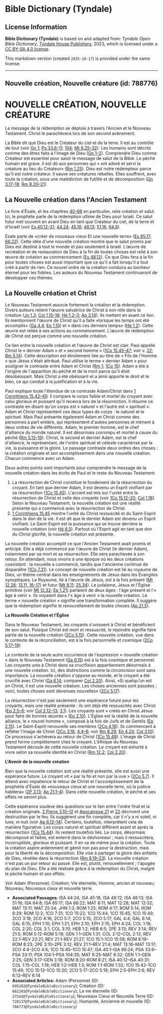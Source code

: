 # Bible Dictionary (Tyndale)

## License Information

**Bible Dictionary (Tyndale)** is based on and adapted from: _Tyndale Open Bible Dictionary_, [Tyndale House Publishers](https://tyndaleopenresources.com/), 2023, which is licensed under a [CC BY-SA 4.0 license](https://creativecommons.org/licenses/by-sa/4.0/legalcode.en).

This markdown version (created `2025-10-17`) is provided under the same license.



--------------------------------

## Nouvelle création, Nouvelle créature (id: 788776)

NOUVELLE CRÉATION, NOUVELLE CRÉATURE
====================================

Le message de la rédemption se déploie à travers l'Ancien et le Nouveau Testament. Christ le parachèvera lors de son second avènement.

La Bible dit que Dieu est le Créateur du ciel et de la terre. Il est au contrôle de tout (voir [Gn 1](https://ref.ly/Gen1:1-Gen1:31); [Ps 33\.6–11](https://ref.ly/Ps33:6-Ps33:11); [104](https://ref.ly/Ps104:1-Ps104:35); [Mt 6\.25–32](https://ref.ly/Matt6:25-Matt6:32)). Les humains sont décrits comme des êtres faits à l'image de Dieu ([Gn 1–2](https://ref.ly/Gen1:1-Gen2:25)). Comprendre Dieu comme Créateur est essentiel pour saisir le message de salut de la Bible. Le péché humain est grave. Il est dû aux personnes qui « ont adoré et servi la créature au lieu du Créateur» ([Rm 1\.25](https://ref.ly/Rom1:25)). Dieu est notre rédempteur parce qu'il est notre créateur. Il sauve ses créatures rebelles. Elles souffrent, avec toute la création, sous une malédiction de futilité et de décomposition ([Gn 3\.17–18](https://ref.ly/Gen3:17-Gen3:18); [Rm 8\.20–21](https://ref.ly/Rom8:20-Rom8:21)).

La Nouvelle création dans l'Ancien Testament
--------------------------------------------

Le livre d'Ésaïe, et les chapitres [40–66](https://ref.ly/Isa40:1-Isa66:24) en particulier, relie création et salut. Ici, le prophète parle de la rédemption ultime de Dieu pour Israël. Ce salut futur met souvent en avant Dieu en tant que Créateur du ciel, de la terre et d'Israël (voir [Es 40\.12–31](https://ref.ly/Isa40:12-Isa40:31); [44\.24](https://ref.ly/Isa44:24); [45\.18](https://ref.ly/Isa45:18); [48\.13](https://ref.ly/Isa48:13); [51\.16](https://ref.ly/Isa51:16); [64\.8](https://ref.ly/Isa64:8)).

Ésaïe parle de «créer de nouveaux cieux Et une nouvelle terre» ([Es 65\.17](https://ref.ly/Isa65:17); [66\.22](https://ref.ly/Isa66:22)). Cette idée d'une nouvelle création montre que le salut promis par Dieu est destiné à tout le monde et pas seulement à Israël. L'œuvre de recréation et de restauration de Dieu à la fin de toutes choses est relié à son œuvre de création au commencement ([Es 48\.12](https://ref.ly/Isa48:12)). Ce que Dieu fera à la fin pour toutes choses est aussi important que ce qu'il a fait lorsqu'il a tout créé à partir de rien. Ce nouvel ordre de la création conduira au bonheur éternel pour les fidèles. Les auteurs du Nouveau Testament continueront de développer ces thèmes.

La Nouvelle création et Christ
------------------------------

Le Nouveau Testament associe fortement la création et la rédemption. Divers auteurs relient l'œuvre salvatrice de Christ à son rôle dans la création ([Jn 1\.3](https://ref.ly/John1:3); [Col 1\.15–18](https://ref.ly/Col1:15-Col1:18); [Hé 1\.2–3](https://ref.ly/Heb1:2-Heb1:3); [Ap 3\.14](https://ref.ly/Rev3:14)). Ils mettent en avant ce lien. Ils mentionnent l'œuvre de Christ qu'il a faite «lorsque les temps ont été accomplis» ([Ga 4\.4](https://ref.ly/Gal4:4); [Ep 1\.10](https://ref.ly/Eph1:10)) et « dans ces derniers temps» ([Hé 1\.2](https://ref.ly/Heb1:2)). Cette œuvre est reliée à ses actions au commencement. L'œuvre de rédemption de Christ est perçue comme une nouvelle création.

Ce lien entre la nouvelle création et l'œuvre de Christ est clair. Paul appelle Christ le « dernier Adam » et « second homme » ([1Co 15\.45–47](https://ref.ly/1Cor15:45-1Cor15:47); voir v. [22](https://ref.ly/1Cor15:22); [Rm 5\.14](https://ref.ly/Rom5:14)). Cette description est étroitement liée au titre de « Fils de l'Homme » que Jésus s'était attribué. Paul utilise le terme « dernier Adam » pour souligner le contraste entre Adam et Christ ([Rm 1](https://ref.ly/Rom1:1-Rom1:32); [1Co 15](https://ref.ly/1Cor15:1-1Cor15:58)). Adam a été à l'origine de l'apparition du péché et de la mort parce qu'il était désobéissant. Mais Christ a été obéissant et a ainsi apporté le droit et le bien, ce qui conduit à la justification et à la vie.

Paul explique toute l'étendue de ce contraste Adam/Christ dans [1 Corinthiens 15\.42–49](https://ref.ly/1Cor15:42-1Cor15:49). Il compare le corps faible et mortel du croyant avec celui glorieux et puissant qu'il recevra lors de la résurrection. Il résume ce contraste en disant qu'un corps est « naturel » et l'autre est « spirituel ». Adam et Christ représentent ces deux types de corps : le naturel et le spirituel. Mais Paul présente également Adam et Christ comme des personnes à part entière, qui représentent d'autres personnes et mènent à deux ordres de vie différents. Adam, le premier homme, est le chef d'alliance du monde naturel. Il est désormais corrompu et mortel à cause du péché ([Rm 5\.12–19](https://ref.ly/Rom5:12-Rom5:19)). Christ, le second et dernier Adam, est le chef d'alliance, le représentant, de l'ordre spirituel et céleste caractérisé par la vie, la puissance et la gloire. Le passage contraste deux ordres des choses : la création originale et son accomplissement dans une nouvelle création. Chacun commence avec un Adam.

Deux autres points sont importants pour comprendre le message de la nouvelle création dans les écrits de Paul et le reste du Nouveau Testament.

1. La résurrection de Christ constitue le fondement de la résurrection du croyant. En tant que dernier Adam, il est devenu un Esprit vivifiant par sa résurrection ([1Co 15\.45](https://ref.ly/1Cor15:45)). L'accent est mis sur l'unité entre la résurrection de Christ et celle des croyants (voir [1Co 15\.12–20](https://ref.ly/1Cor15:12-1Cor15:20); [Col 1\.18](https://ref.ly/Col1:18)). Selon le Nouveau Testament, la nouvelle création est une réalité présente qui a commencé avec la résurrection de Christ.
2. [1 Corinthiens 15\.45](https://ref.ly/1Cor15:45) montre l'unité du Christ ressuscité et du Saint\-Esprit dans le don de la vie. Il est dit que le dernier Adam est devenu un Esprit vivifiant. Le Saint\-Esprit est la puissance qui se trouve derrière la nouvelle création (voir [Hé 6\.5](https://ref.ly/Heb6:5)). Partout où l'Esprit agit en tant que don du Christ glorifié, la nouvelle création est présente.

La nouvelle création accomplit ce que l'Ancien Testament avait promis et anticipé. Elle a déjà commencé par l'œuvre de Christ (le dernier Adam), notamment par sa mort et sa résurrection. Elle sera parachevée à son retour. En attendant, nous vivons à une époque où les deux créations coexistent : la nouvelle a commencé, tandis que l'ancienne continue de disparaître ([1Co 7\.31](https://ref.ly/1Cor7:31)). Le concept de nouvelle création est lié au royaume de Dieu, un thème central dans les enseignements de Jésus dans les Évangiles synoptiques. Le Royaume, lié à l'œuvre de Jésus, est à la fois présent ([Mt 12\.28](https://ref.ly/Matt12:28); [13\.11, 16–17](https://ref.ly/Matt13:11)) et futur ([Mt 8\.11](https://ref.ly/Matt8:11); [25\.34](https://ref.ly/Matt25:34)). Le judaïsme, Jésus et l'Église primitive (voir [Mt 12\.32](https://ref.ly/Matt12:32); [Ep 1\.21](https://ref.ly/Eph1:21)) parlaient de deux âges : l'âge présent et l'« âge à venir ». Ils voyaient dans l'« âge à venir » la nouvelle création. Le terme « nouvelle création » signifie une transformation complète. Il suggère que la rédemption signifie le renouvellement de toutes choses ([Ap 21\.5](https://ref.ly/Rev21:5)).

**La Nouvelle Création et l’Église**

Dans le Nouveau Testament, les croyants s'unissent à Christ et bénéficient de son salut. Puisque Christ est mort et ressuscité, le rejoindre signifie faire partie de la nouvelle création ([2Co 5\.15](https://ref.ly/2Cor5:15)). Cette nouvelle création, vue dans le contexte de la réconciliation, est à la fois personnelle et cosmique ([2Co 5\.17–19](https://ref.ly/2Cor5:17-2Cor5:19)).

Le contexte de la seule autre occurrence de l'expression « nouvelle création » dans le Nouveau Testament ([Ga 6\.15](https://ref.ly/Gal6:15)) est à la fois cosmique et personnel. Les croyants unis à Christ dans sa crucifixion appartiennent désormais à une nouvelle création. Ici, des distinctions comme la circoncision sont sans importance. La nouvelle création s'oppose au monde, et le croyant a été crucifié avec Christ ([Ga 6\.14](https://ref.ly/Gal6:14); comparer [Col 2\.20](https://ref.ly/Col2:20)). Ainsi, «Si quelqu’un est en Christ, il est une nouvelle créature. Les choses anciennes sont passées ; voici, toutes choses sont devenues nouvelles» ([2Co 5\.17](https://ref.ly/2Cor5:17)).

La résurrection n'est pas seulement une espérance future pour les croyants, mais une réalité présente : ils ont déjà été ressuscités avec Christ ([Ep 2\.5–6](https://ref.ly/Eph2:5-Eph2:6); voir [Col 2\.12–13](https://ref.ly/Col2:12-Col2:13); [3\.1](https://ref.ly/Col3:1)). Les croyants sont « créés en Christ Jésus pour faire de bonnes œuvres » ([Ep 2\.10](https://ref.ly/Eph2:10)). L'Église est la réalité de la nouvelle alliance, le « nouvel homme », composé à la fois de Juifs et de Gentils ([Ep 2\.15](https://ref.ly/Eph2:15)). Le Saint\-Esprit renouvelle ses membres ([2Co 4\.16](https://ref.ly/2Cor4:16)). Ils commencent à refléter l'image de Christ ([2Co 3\.18](https://ref.ly/2Cor3:18); [4\.4–6](https://ref.ly/2Cor4:4-2Cor4:6); voir [Rm 8\.29](https://ref.ly/Rom8:29); [Ep 4\.24](https://ref.ly/Eph4:24); [Col 3\.10](https://ref.ly/Col3:10)). Ce processus s'achèvera au retour de Christ ([1Co 15\.49](https://ref.ly/1Cor15:49)). L'image de Christ prend forme complètement chez le croyant. L'éthique du Nouveau Testament découle de cette nouvelle création. Le croyant est exhorté à vivre selon sa nouvelle identité en Christ ([Rm 12\.2](https://ref.ly/Rom12:2); [Col 2\.20](https://ref.ly/Col2:20)).

**L'Avenir de la nouvelle création**

Bien que la nouvelle création soit une réalité présente, elle est aussi une espérance future. Le croyant vit « par la foi et non par la vue » ([2Co 5\.7](https://ref.ly/2Cor5:7)). Il attend avec impatience le retour de Christ et l'accomplissement de la prophétie d'Ésaïe de «nouveaux cieux et une nouvelle terre, où la justice habitera» ([2P 3\.13](https://ref.ly/2Pet3:13); [Ap 21\.1–4](https://ref.ly/Rev21:1-Rev21:4)). Dans cette nouvelle création, le péché et ses effets ne seront plus.

Cette espérance soulève des questions sur le lien entre l'ordre final et la création originale. [2 Pierre 3\.10–12](https://ref.ly/2Pet3:10-2Pet3:12) et [Apocalypse 21](https://ref.ly/Rev21:1-Rev21:27) et [22](https://ref.ly/Rev22:1-Rev22:21) décrivent une destruction par le feu. Ils suggèrent une fin complète, car il n'y a ni soleil, ni lune, ni nuit (voir [Ap 6\.12–14](https://ref.ly/Rev6:12-Rev6:14)). Certains, toutefois, interprètent cela de manière figurative. Les corps naturel et spirituel diffèrent avant et après la résurrection ([1Co 15\.44](https://ref.ly/1Cor15:44)). Ils restent toutefois liés. Le corps, désormais décomposé et faible, est enterré dans le déshonneur ; mais il ressuscitera, incorruptible, glorieux et puissant. Il en va de même pour la création. Toute la création aspire ardemment et gémit non pas pour la destruction, mais pour la liberté de la décomposition. Elle vise à partager la gloire des enfants de Dieu, révélée dans la résurrection ([Rm 8\.19–23](https://ref.ly/Rom8:19-Rom8:23)). La nouvelle création n'est pas un pur retour au passé. Elle est, plutôt, renouvellement ; l'apogée du plan de Dieu. Elle a été réalisée grâce à la rédemption du Christ, malgré le péché humain et ses effets.

*Voir* Adam (Personne); Création; Vie éternelle; Homme, ancien et nouveau; Nouveau; Nouveaux cieux et nouvelle terre.

* **Associated Passages:** ISA 44:24; ISA 45:18; ISA 48:12; ISA 48:13; ISA 51:16; ISA 64:8; ISA 65:17; ISA 66:22; MAT 8:11; MAT 12:28; MAT 12:32; MAT 13:11; MAT 25:34; JHN 1:3; ROM 1:25; ROM 4:17; ROM 5:14; ROM 8:29; ROM 12:2; 1CO 7:31; 1CO 15:22; 1CO 15:44; 1CO 15:45; 1CO 15:49; 2CO 3:18; 2CO 4:16; 2CO 5:7; 2CO 5:15; 2CO 5:17; GAL 4:4; GAL 6:14; GAL 6:15; EPH 1:10; EPH 1:21; EPH 2:10; EPH 2:15; EPH 4:24; COL 1:18; COL 2:20; COL 3:1; COL 3:10; HEB 1:2; HEB 6:5; 2PE 3:13; REV 3:14; REV 21:5; ROM 5:12–ROM 5:19; GEN 1:1–GEN 1:31; COL 2:12–COL 2:13; REV 22:1–REV 22:21; REV 21:1–REV 21:27; 1CO 15:1–1CO 15:58; ROM 8:19–ROM 8:23; 2PE 3:10–2PE 3:12; REV 21:1–REV 21:4; MAT 13:16–MAT 13:17; 2CO 4:4–2CO 4:6; 1CO 15:45–1CO 15:47; ISA 40:1–ISA 66:24; PSA 33:6–PSA 33:11; PSA 104:1–PSA 104:35; MAT 6:25–MAT 6:32; GEN 1:1–GEN 2:25; GEN 3:17–GEN 3:18; ROM 8:20–ROM 8:21; ISA 40:12–ISA 40:31; COL 1:15–COL 1:18; HEB 1:2–HEB 1:3; ROM 1:1–ROM 1:32; 1CO 15:42–1CO 15:49; 1CO 15:12–1CO 15:20; 2CO 5:17–2CO 5:19; EPH 2:5–EPH 2:6; REV 6:12–REV 6:14
* **Associated Articles:** Adam (Personne) (ID: `695282@TyndaleBibleDictionary`); Création (ID: `662281@TyndaleBibleDictionary`); La vie éternelle (ID: `27242@TyndaleBibleDictionary`); Nouveaux Cieux et Nouvelle Terre (ID: `728137@TyndaleBibleDictionary`); Humanité, Ancienne et nouvelle (ID: `788773@TyndaleBibleDictionary`)

